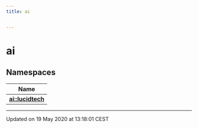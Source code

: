 ```yaml
---
title: ai


---
```


# ai









## Namespaces

| Name           |
| -------------- |
| **[ai::lucidtech](Namespaces/namespaceai_1_1lucidtech.md)**  |














-------------------------------

Updated on 19 May 2020 at 13:18:01 CEST
